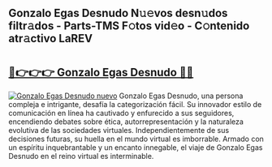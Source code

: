 ## Gonzalo Egas Desnudo N𝚞𝚎vos desn𝚞dos filtr𝚊dos - Parts-TMS F𝚘tos vid𝚎o - C𝚘ntenido atr𝚊ctivo LaREV

# <h2><a href="http://mb9mhj.tromn.icu/?c=Gonzalo+Egas+Desnudo">🔗👉👉👉 Gonzalo Egas Desnudo 🔗🔗</a></h2>

[![Gonzalo Egas Desnudo nuevo](https://i.imgur.com/pEAQMta.gif)](http://mb9mhj.tromn.icu/?c=Gonzalo+Egas+Desnudo)
Gonzalo Egas Desnudo, una persona compleja e intrigante, desafía la categorización fácil. Su innovador estilo de comunicación en línea ha cautivado y enfurecido a sus seguidores, encendiendo debates sobre ética, autorrepresentación y la naturaleza evolutiva de las sociedades virtuales. Independientemente de sus decisiones futuras, su huella en el mundo virtual es imborrable. Armado con un espíritu inquebrantable y un encanto innegable, el viaje de Gonzalo Egas Desnudo en el reino virtual es interminable.
